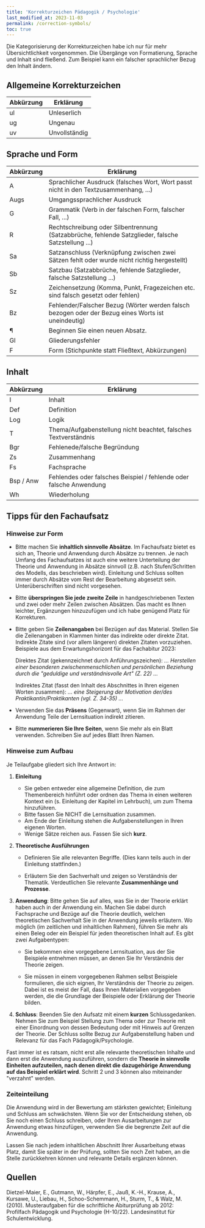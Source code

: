 ```yaml
---
title: 'Korrekturzeichen Pädagogik / Psychologie'
last_modified_at: 2023-11-03
permalink: /correction-symbols/
toc: true
---
```


Die Kategorisierung der Korrekturzeichen habe ich nur für mehr
Übersichtlichkeit vorgenommen. Die Übergänge von Formatierung, Sprache und
Inhalt sind fließend. Zum Beispiel kann ein falscher sprachlicher Bezug den
Inhalt ändern.

## Allgemeine Korrekturzeichen

| Abkürzung | Erklärung |
|----|----|
| ul | Unleserlich |
| ug | Ungenau |
| uv | Unvollständig |

## Sprache und Form

| Abkürzung | Erklärung |
|----|----|
| A | Sprachlicher Ausdruck (falsches Wort, Wort passt nicht in den Textzusammenhang, ...) |
| Augs | Umgangssprachlicher Ausdruck |
| G | Grammatik (Verb in der falschen Form, falscher Fall, ...) |
| R | Rechtschreibung oder Silbentrennung (Satzabbrüche, fehlende Satzglieder, falsche Satzstellung ...) |
| Sa | Satzanschluss (Verknüpfung zwischen zwei Sätzen fehlt oder wurde nicht richtig hergestellt) |
| Sb | Satzbau (Satzabbrüche, fehlende Satzglieder, falsche Satzstellung ...) |
| Sz | Zeichensetzung (Komma, Punkt, Fragezeichen etc. sind falsch gesetzt oder fehlen) |
| Bz | Fehlender/Falscher Bezug (Wörter werden falsch bezogen oder der Bezug eines Worts ist uneindeutig) |
| ¶ | Beginnen Sie einen neuen Absatz. |
| Gl | Gliederungsfehler |
| F | Form (Stichpunkte statt Fließtext, Abkürzungen) |

## Inhalt

| Abkürzung | Erklärung |
|----|----|
| I | Inhalt |
| Def | Definition |
| Log | Logik |
| T | Thema/Aufgabenstellung nicht beachtet, falsches Textverständnis |
| Bgr | Fehlenede/falsche Begründung |
| Zs | Zusammenhang |
| Fs | Fachsprache |
| Bsp / Anw | Fehlendes oder falsches Beispiel / fehlende oder falsche Anwendung |
| Wh | Wiederholung ||

## Tipps für den Fachaufsatz

### Hinweise zur Form

- Bitte machen Sie **inhaltlich sinnvolle Absätze**. Im Fachaufsatz bietet es sich
  an, Theorie und Anwendung durch Absätze zu trennen. Je nach Umfang des
  Fachaufsatzes ist auch eine weitere Unterteilung der Theorie und Anwendung in
  Absätze sinnvoll (z.B. nach Stufen/Schritten des Modells, das beschrieben
  wird). Einleitung und Schluss sollten immer durch Absätze vom Rest der
  Bearbeitung abgesetzt sein. Unterüberschriften sind nicht vorgesehen.

- Bitte **überspringen Sie jede zweite Zeile** in handgeschriebenen Texten und zwei
  oder mehr Zeilen zwischen Absätzen. Das macht es Ihnen leichter, Ergänzungen
  hinzuzufügen und ich habe genügend Platz für Korrekturen.

- Bitte geben Sie **Zeilenangaben** bei Bezügen auf das Material. Stellen Sie
  die Zeilenangaben in Klammen hinter das indirekte oder direkte Zitat.
  Indirekte Zitate sind (vor allem längeren) direkten Zitaten vorzuziehen.
  Beispiele aus dem Erwartungshorizont für das Fachabitur 2023:

  Direktes Zitat (gekennzeichnet durch Anführungszeichen): *... Herstellen
  einer besonderen zwischenmenschlichen und persönlichen Beziehung durch die
  "geduldige und verständnisvolle Art" (Z. 22) ...*

  Indirektes Zitat (fasst den Inhalt des Abschnittes in Ihren eigenen Worten
  zusammen): *... eine Steigerung der Motivation der/des
  Praktikantin/Praktikanten (vgl. Z. 34-35) ...*

- Verwenden Sie das **Präsens** (Gegenwart), wenn Sie im Rahmen der Anwendung
  Teile der Lernsituation indirekt zitieren.

- Bitte **nummerieren Sie Ihre Seiten**, wenn Sie mehr als ein Blatt verwenden.
  Schreiben Sie auf jedes Blatt Ihren Namen.

### Hinweise zum Aufbau

Je Teilaufgabe gliedert sich Ihre Antwort in:

1. **Einleitung**

    - Sie geben entweder eine allgemeine Definition, die zum Themenbereich
      hinführt oder ordnen das Thema in einen weiteren Kontext ein (s.
      Einleitung der Kapitel im Lehrbuch), um zum Thema hinzuführen.
    - Bitte fassen Sie NICHT die Lernsituation zusammen.
    - Am Ende der Einleitung stehen die Aufgabenstellungen in Ihren eigenen
      Worten.
    - Wenige Sätze reichen aus. Fassen Sie sich **kurz**.

2. **Theoretische Ausführungen**

    - Definieren Sie alle relevanten Begriffe. (Dies kann teils auch in der
      Einleitung stattfinden.)

    - Erläutern Sie den Sachverhalt und zeigen so Verständnis der Thematik.
      Verdeutlichen Sie relevante **Zusammenhänge und Prozesse**.

3. **Anwendung**: Bitte gehen Sie auf alles, was Sie in der Theorie erklärt
   haben auch in der Anwendung ein. Machen Sie dabei durch Fachsprache und
   Bezüge auf die Theorie deutlich, welchen theoretischen Sachverhalt Sie in
   der Anwendung jeweils erläutern. Wo möglich (im zeitlichen und inhaltlichen
   Rahmen), führen Sie mehr als einen Beleg oder ein Beispiel für jeden
   theoretischen Inhalt auf. Es gibt zwei Aufgabentypen:

    - Sie bekommen eine vorgegebene Lernsituation, aus der Sie Beispiele
      entnehmen müssen, an denen Sie Ihr Verständnis der Theorie zeigen.

    - Sie müssen in einem vorgegebenen Rahmen selbst Beispiele formulieren, die
      sich eignen, Ihr Verständnis der Theorie zu zeigen. Dabei ist es meist
      der Fall, dass Ihnen Materialien vorgegeben werden, die die Grundlage der
      Beispiele oder Erklärung der Theorie bilden.

4. **Schluss**: Beenden Sie den Aufsatz mit einem **kurzen** Schlussgedanken.
   Nehmen Sie zum Beispiel Stellung zum Thema oder zur Theorie mit einer
   Einordnung von dessen Bedeutung oder mit Hinweis auf Grenzen der Theorie.
   Der Schluss sollte Bezug zur Aufgabenstellung haben und Relevanz für das
   Fach Pädagogik/Psychologie.

Fast immer ist es ratsam, nicht erst alle relevante theoretischen Inhalte und dann
erst die Anwendung auszuführen, sondern die **Theorie in sinnvolle Einheiten
aufzuteilen, nach denen direkt die dazugehörige Anwendung auf das Beispiel
erklärt wird**. Schritt 2 und 3 können also miteinander "verzahnt" werden.

### Zeiteinteilung

Die Anwendung wird in der Bewertung am stärksten gewichtet; Einleitung und
Schluss am schwächsten. Wenn Sie vor der Entscheidung stehen, ob Sie noch einen
Schluss schreiben, oder Ihren Ausarbeitungen zur Anwendung etwas hinzufügen,
verwenden Sie die begrenzte Zeit auf die Anwendung.

Lassen Sie nach jedem inhaltlichen Abschnitt Ihrer Ausarbeitung etwas Platz,
damit Sie später in der Prüfung, sollten Sie noch Zeit haben, an die Stelle
zurückkehren können und relevante Details ergänzen können.

## Quellen

Dietzel-Maier, E., Gutmann, W., Härpfer, E., Jauß, K.-H., Krause, A., Kursawe,
U., Liebau, H., Schoo-Schemmann, H., Sturm, T., & Walz, M. (2010).
Musteraufgaben für die schriftliche Abiturprüfung ab 2012: Profilfach Pädagogik
und Psychologie (H-10/22). Landesinstitut für Schulentwicklung.
